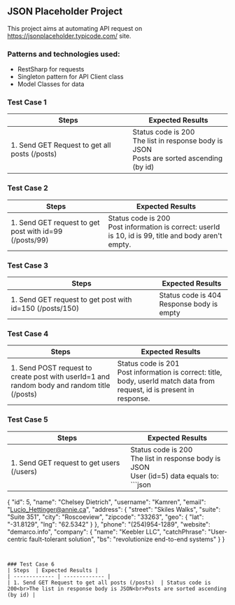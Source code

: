 ## JSON Placeholder Project

This project aims at automating API request on https://jsonplaceholder.typicode.com/ site.

### Patterns and technologies used:
* RestSharp for requests
* Singleton pattern for API Client class
* Model Classes for data

### Test Case 1
| Steps  | Expected Results |
| ------------- | ------------- |
| 1. Send GET Request to get all posts (/posts)  | Status code is 200<br>The list in response body is JSON<br>Posts are sorted ascending (by id) |

### Test Case 2
| Steps  | Expected Results |
| ------------- | ------------- |
| 1. Send GET request to get post with id=99 (/posts/99)  | Status code is 200<br>Post information is correct: userId is 10, id is 99, title and body aren't empty. |

### Test Case 3
| Steps  | Expected Results |
| ------------- | ------------- |
| 1. Send GET request to get post with id=150 (/posts/150)  | Status code is 404<br>Response body is empty |

### Test Case 4
| Steps  | Expected Results |
| ------------- | ------------- |
| 1. Send POST request to create post with userId=1 and random body and random title (/posts)  | Status code is 201<br>Post information is correct: title, body, userId match data from request, id is present in response. |

### Test Case 5
| Steps  | Expected Results |
| ------------- | ------------- |
| 1. Send GET request to get users (/users)  | Status code is 200<br>The list in response body is JSON<br>User (id=5) data equals to:<br>```json
{
  "id": 5,
  "name": "Chelsey Dietrich",
  "username": "Kamren",
  "email": "Lucio_Hettinger@annie.ca",
  "address": {
    "street": "Skiles Walks",
    "suite": "Suite 351",
    "city": "Roscoeview",
    "zipcode": "33263",
    "geo": {
      "lat": "-31.8129",
      "lng": "62.5342"
    }
  },
  "phone": "(254)954-1289",
  "website": "demarco.info",
  "company": {
    "name": "Keebler LLC",
    "catchPhrase": "User-centric fault-tolerant solution",
    "bs": "revolutionize end-to-end systems"
  }
}
```


### Test Case 6
| Steps  | Expected Results |
| ------------- | ------------- |
| 1. Send GET Request to get all posts (/posts)  | Status code is 200<br>The list in response body is JSON<br>Posts are sorted ascending (by id) |

